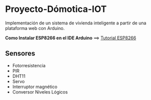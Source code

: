 # Proyecto-Dómotica-IOT
Implementación de un sistema de vivienda inteligente a partir de una plataforma web con Arduino.

**Como Instalar ESP8266 en el IDE Arduino** ==> 
[Tutorial ESP8266](https://esp8266-arduino-spanish.readthedocs.io/es/latest/installing.html)

## Sensores

 - Fotorresistencia
 - PIR
 - DHT11
 - Servo
 - Interruptor magnético
 - Conversor Niveles Lógicos

